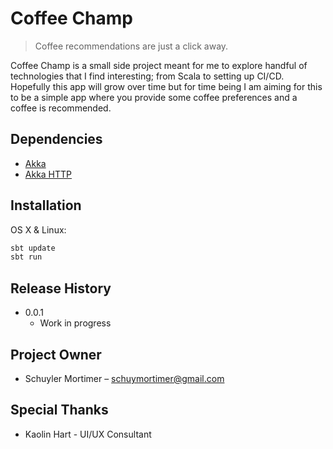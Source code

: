 # Coffee Champ
> Coffee recommendations are just a click away.

Coffee Champ is a small side project meant for me to explore handful of technologies that I find interesting; from Scala to setting up CI/CD. Hopefully this app will grow over time but for time being I am aiming for this to be a simple app where you provide some coffee preferences and a coffee is recommended.

## Dependencies
* [Akka](https://akka.io/docs/)
* [Akka HTTP](https://doc.akka.io/docs/akka-http/current/index.html)

## Installation

OS X & Linux:

```sh
sbt update
sbt run
```


## Release History

* 0.0.1
    * Work in progress

## Project Owner

* Schuyler Mortimer – schuymortimer@gmail.com

## Special Thanks

* Kaolin Hart - UI/UX Consultant 

